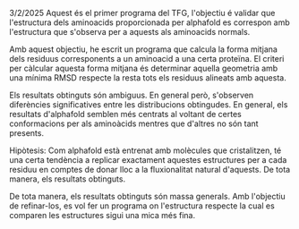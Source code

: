 3/2/2025
Aquest és el primer programa del TFG, l'objectiu é validar que l'estructura dels aminoacids proporcionada per alphafold es correspon amb l'estructura que s'observa per a aquests als aminoacids normals.

Amb aquest objectiu, he escrit un programa que calcula la forma mitjana dels residuus corresponents a un aminoacid a una certa proteïna. El criteri per càlcular aquesta forma mitjana és determinar aquella geometria amb una mínima RMSD respecte la resta tots els residuus alineats amb aquesta. 

Els resultats obtinguts són ambiguus. En general però, s'observen diferències significatives entre les distribucions obtingudes. En general, els resultats d'alphafold semblen més centrats al voltant de certes conformacions per als aminoàcids mentres que d'altres no són tant presents.

Hipòtesis: Com alphafold està entrenat amb molècules que cristalitzen, té una certa tendència a replicar exactament aquestes estructures per a cada residuu en comptes de donar lloc a la fluxionalitat natural d'aquests. De tota manera, els resultats obtinguts.

De tota manera, els resultats obtinguts són massa generals. Amb l'objectiu de refinar-los, es vol fer un programa on l'estructura respecte la cual es comparen les estructures sigui una mica més fina.
